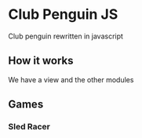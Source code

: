 # Club Penguin JS
Club penguin rewritten in javascript

## How it works
We have a view and the other modules

## Games
### Sled Racer

